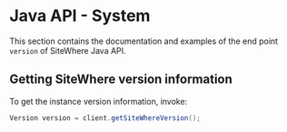 # Java API - System

<Seo/>

This section contains the documentation and examples of the end point `version` of
SiteWhere Java API.

## Getting SiteWhere version information

To get the instance version information, invoke:

```java
Version version = client.getSiteWhereVersion();
```
